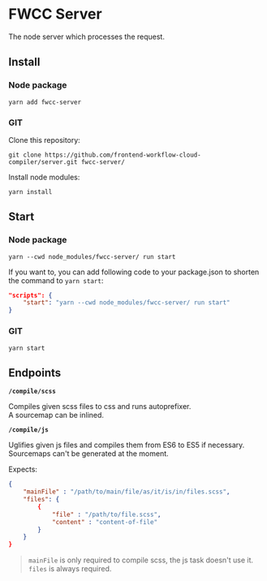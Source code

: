 # FWCC Server

The node server which processes the request.

## Install

### Node package

`yarn add fwcc-server`

### GIT

Clone this repository:

`git clone https://github.com/frontend-workflow-cloud-compiler/server.git fwcc-server/`

Install node modules:

`yarn install`

## Start

### Node package

`yarn --cwd node_modules/fwcc-server/ run start`

If you want to, you can add following code to your package.json to shorten the command to `yarn start`:

```json
"scripts": {
    "start": "yarn --cwd node_modules/fwcc-server/ run start"
}
```

### GIT

`yarn start`

## Endpoints

**`/compile/scss`**

Compiles given scss files to css and runs autoprefixer.  
A sourcemap can be inlined.

**`/compile/js`**

Uglifies given js files and compiles them from ES6 to ES5 if necessary.  
Sourcemaps can't be generated at the moment.

Expects:

```json
{
    "mainFile" : "/path/to/main/file/as/it/is/in/files.scss",
    "files": {
        {
            "file" : "/path/to/file.scss",
            "content" : "content-of-file"
        }
    }
}
```

> `mainFile` is only required to compile scss, the js task doesn't use it.  
> `files` is always required.